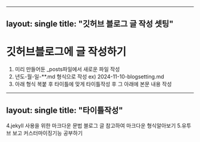  ---
layout: single
title:  "깃허브 블로그 글 작성 셋팅"
---

# 깃허브블로그에 글 작성하기
1. 미리 만들어둔 _posts파일에서 새로운 파일 작성
2. 년도-월-일-**.md 형식으로 작성 ex) 2024-11-10-blogsetting.md
3. 아래 형식 복붙 후 타이틀에 맞게 타이틀작성 후 그 아래에 본문 내용 작성
---
layout: single
title:  "타이틀작성"
---

<to do>
4.jekyll 사용을 위한 마크다운 문법 블로그 글 참고하여 마크다운 형식알아보기
5.유투브 보고 커스터마이징기능 공부하기

